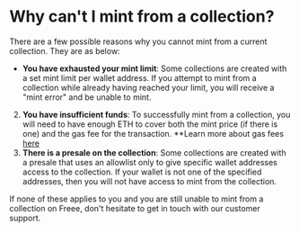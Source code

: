 # Why can't I mint from a collection?

There are a few possible reasons why you cannot mint from a current collection. They are as below:

* **You have exhausted your mint limit**: Some collections are created with a set mint limit per wallet address. If you attempt to mint from a collection while already having reached your limit, you will receive a "mint error" and be unable to mint.

2. **You have insufficient funds**: To successfully mint from a collection, you will need to have enough ETH to cover both the mint price (if there is one) and the gas fee for the transaction. \*\*Learn more about gas fees [here](<../Getting Started/Gas Fees.md>)
3. **There is a presale on the collection**: Some collections are created with a presale that uses an allowlist only to give specific wallet addresses access to the collection. If your wallet is not one of the specified addresses, then you will not have access to mint from the collection.

If none of these applies to you and you are still unable to mint from a collection on Freee, don't hesitate to get in touch with our customer support.
